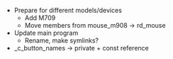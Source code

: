 - Prepare for different models/devices
	- Add M709
	- Move members from mouse_m908 → rd_mouse
- Update main program
	- Rename, make symlinks?
- _c_button_names → private + const reference
